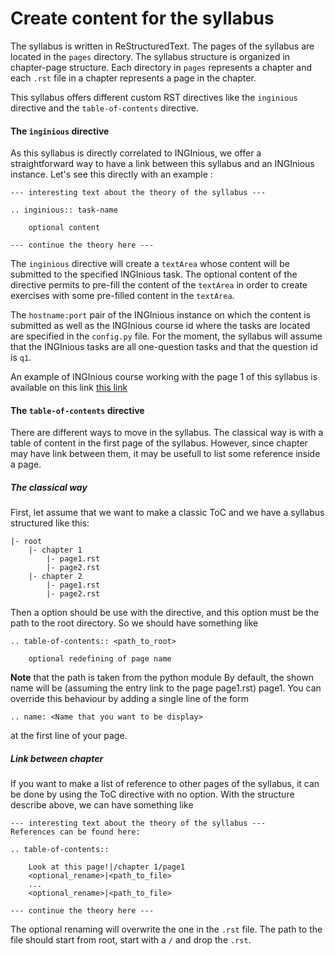 # Create content for the syllabus
The syllabus is written in ReStructuredText. The pages of the syllabus are located in the `pages` directory. The syllabus structure is organized in chapter-page structure. Each directory in `pages` represents a chapter and each `.rst` file in a chapter represents a page in the chapter.

This syllabus offers different custom RST directives like the `inginious` directive and the `table-of-contents` directive.

#### The `inginious` directive
As this syllabus is directly correlated to INGInious, we offer a straightforward way to have a link between this syllabus and an INGInious instance.
Let's see this directly with an example :

```
--- interesting text about the theory of the syllabus ---

.. inginious:: task-name

    optional content
   
--- continue the theory here ---
```

The `inginious` directive will create a `textArea` whose content will be
submitted to the specified INGInious task. The optional content of the directive
permits to pre-fill the content of the `textArea` in order to create exercises with some 
pre-filled content in the `textArea`.

The `hostname:port` pair of the INGInious instance on which the content is submitted as well as the INGInious course id where the tasks
are located are specified in the `config.py` file. For the moment, the syllabus will assume that the INGInious tasks are
all one-question tasks and that the question id is `q1`.

An example of INGInious course working with the page 1 of this syllabus is available on this link
[this link](https://www.dropbox.com/sh/xz3r2ls9s9ebdhr/AAAWA_Qmu8F7iMDqvtNKDCDYa?dl=1)

#### The `table-of-contents` directive
There are different ways to move in the syllabus. The classical way is with a table of content in the first page of the syllabus. However, since chapter may have link between them, it may be usefull to list some reference inside a page.

##### The classical way
First, let assume that we want to make a classic ToC and we have a syllabus structured like this:

```
|- root
    |- chapter 1
        |- page1.rst
        |- page2.rst
    |- chapter 2
        |- page1.rst
        |- page2.rst
```
Then a option should be use with the directive, and this option must be the path to the root directory. So we should have something like

```
.. table-of-contents:: <path_to_root>

    optional redefining of page name
```
**Note** that the path is taken from the python module
By default, the shown name will be (assuming the entry link to the page page1.rst) page1. You can override this behaviour by adding a single line of the form
```
.. name: <Name that you want to be display>
```
at the first line of your page.

##### Link between chapter
If you want to make a list of reference to other pages of the syllabus, it can be done by using the ToC directive with no option. With the structure describe above, we can have something like
```
--- interesting text about the theory of the syllabus ---
References can be found here:

.. table-of-contents::

	Look at this page!|/chapter 1/page1
	<optional_rename>|<path_to_file>
	...
	<optional_rename>|<path_to_file>

--- continue the theory here ---
```
The optional renaming will overwrite the one in the `.rst` file. The path to the file should start from root, start with a `/` and drop the `.rst`.
